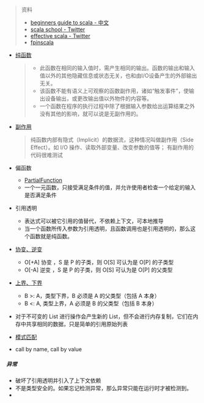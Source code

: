 
> 资料
> - [beginners guide to scala - 中文](https://windor.gitbooks.io/beginners-guide-to-scala)
> - [scala school - Twitter](https://twitter.github.io/scala_school/zh_cn/index.html)
> - [effective scala - Twitter](http://twitter.github.io/effectivescala/index-cn.html)
> - [fpinscala](https://github.com/fpinscala/fpinscala)

- [纯函数](https://zh.wikipedia.org/wiki/%E7%BA%AF%E5%87%BD%E6%95%B0)

    > - 此函数在相同的输入值时，需产生相同的输出。函数的输出和输入值以外的其他隐藏信息或状态无关，也和由I/O设备产生的外部输出无关。
    > - 该函数不能有语义上可观察的函数副作用，诸如“触发事件”，使输出设备输出，或更改输出值以外物件的内容等。
    > - 一个函数在程序的执行过程中除了根据输入参数给出运算结果之外没有其他的影响，就可以说是无副作用的。
 
- [副作用](https://zh.wikipedia.org/wiki/%E5%87%BD%E6%95%B0%E5%89%AF%E4%BD%9C%E7%94%A8)

    > 纯函数内部有隐式（Implicit）的数据流，这种情况叫做副作用（Side Effect）。如 I/O 操作、读取外部变量、改变参数的值等；
    > 有副作用的代码很难测试
    
- 偏函数
    - [PartialFunction](https://www.scala-lang.org/api/current/scala/PartialFunction.html)
    - 一个一元函数，只接受满足条件的值，并允许使用者检查一个给定的输入是否满足条件
    
- 引用透明
    - 表达式可以被它引用的值替代，不依赖上下文，可本地推导
    - 当一个函数所传入参数为引用透明，且函数调用也是引用透明的，那么这个函数就是纯函数。

- [协变、逆变](http://hongjiang.info/scala-covariance-and-contravariance/)
    - O[+A] 协变 ，S 是 P 的子类，则 O[S] 可认为是 O[P] 的子类型
    - O[-A] 逆变 ，S 是 P 的子类，则 O[S] 可认为是 O[P] 的父类型
- [上界、下界](http://hongjiang.info/scala-upper-bounds-and-lower-bounds/)
    - B >: A，类型下界，B 必须是 A 的父类型（包括 A 本身）
    - B <: A, 类型上界，A 必须是 B 的父类型（包括 B 本身）

- 对于不可变的 List 进行操作会产生新的 List，但不会进行内存复制，它们在内存中共享相同的数据，只是简单的引用原始列表
- [模式匹配](http://blog.csdn.net/bluishglc/article/details/51056230)
- call by name, call by value

##### 异常
- 破坏了引用透明并引入了上下文依赖
- 不是类型安全的。如果忘记检测异常，那么异常只能在运行时才被检测到。
- 